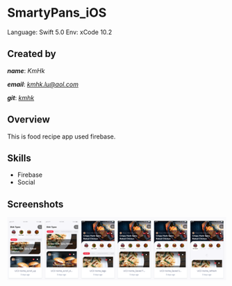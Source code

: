 # SmartyPans_iOS

Language: Swift 5.0
Env: xCode 10.2


## Created by

**_name_**:		_KmHk_

**_email_**:	[_kmhk.lu@aol.com_](mailto:kmhk.lu@aol.com)

**_git_**:		[_kmhk_](https://github.com/kmhk)


## Overview

This is food recipe app used firebase.


## Skills

  - Firebase
  - Social
  

## Screenshots

![](screenshot.png)
